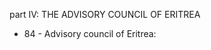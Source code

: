 part IV: THE ADVISORY COUNCIL OF ERITREA

<ul>
			<li>84 - Advisory council of Eritrea: <ul>
			</ul></li></ul>